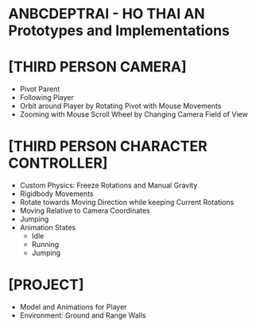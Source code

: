 
# ANBCDEPTRAI - HO THAI AN Prototypes and Implementations

# [THIRD PERSON CAMERA]
- Pivot Parent
- Following Player
- Orbit around Player by Rotating Pivot with Mouse Movements
- Zooming with Mouse Scroll Wheel by Changing Camera Field of View

# [THIRD PERSON CHARACTER CONTROLLER]
- Custom Physics: Freeze Rotations and Manual Gravity
- Rigidbody Movements
- Rotate towards Moving Direction while keeping Current Rotations
- Moving Relative to Camera Coordinates
- Jumping
- Animation States
  - Idle
  - Running
  - Jumping

# [PROJECT]
- Model and Animations for Player
- Environment: Ground and Range Walls
